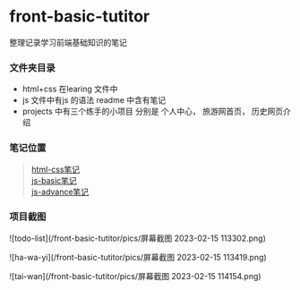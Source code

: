 # front-basic-tutitor
整理记录学习前端基础知识的笔记

### 文件夹目录
- html+css 在learing 文件中
- js 文件中有js 的语法 readme 中含有笔记
- projects 中有三个练手的小项目 分别是 个人中心， 旅游网首页， 历史网页介绍  

### 笔记位置
> [html-css笔记](./learing/html-css.md)  
> [js-basic笔记](./learing/html-css.md)  
> [js-advance笔记](./learing/html-css.md)

### 项目截图
![todo-list](/front-basic-tutitor/pics/屏幕截图 2023-02-15 113302.png)

![ha-wa-yi](/front-basic-tutitor/pics/屏幕截图 2023-02-15 113419.png)

![tai-wan](/front-basic-tutitor/pics/屏幕截图 2023-02-15 114154.png)